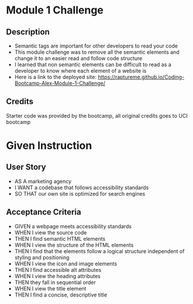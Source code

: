# Module 1 Challenge

## Description

- Semantic tags are important for other developers to read your code
- This module challenge was to remove all the semantic elements and change it to an easier read and follow code structure
- I learned that non semantic elements can be difficult to read as a developer to know where each element of a website is
- Here is a link to the deployed site:
https://raptureme.github.io/Coding-Bootcamp-Alex-Module-1-Challenge/

## Credits

Starter code was provided by the bootcamp, all original credits goes to UCI bootcamp



# Given Instruction

## User Story
- AS A marketing agency
- I WANT a codebase that follows accessibility standards
- SO THAT our own site is optimized for search engines
## Acceptance Criteria
- GIVEN a webpage meets accessibility standards
- WHEN I view the source code
- THEN I find semantic HTML elements
- WHEN I view the structure of the HTML elements
- THEN I find that the elements follow a logical structure independent of styling and positioning
- WHEN I view the icon and image elements
- THEN I find accessible alt attributes
- WHEN I view the heading attributes
- THEN they fall in sequential order
- WHEN I view the title element
- THEN I find a concise, descriptive title